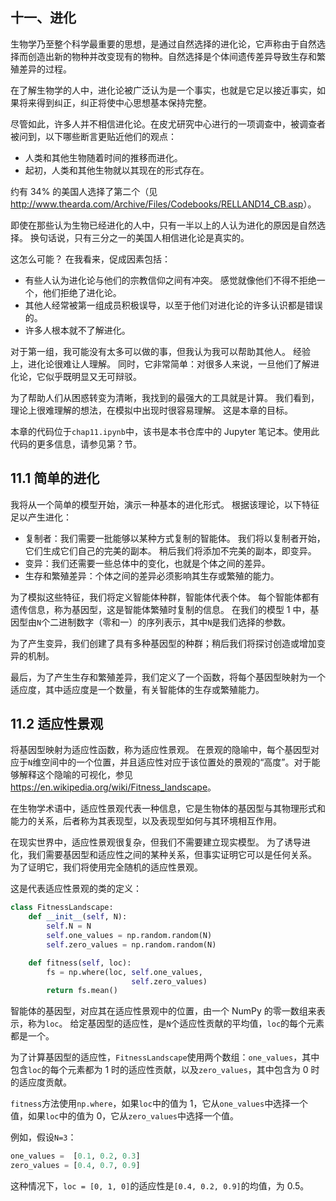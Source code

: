 ## 十一、进化

生物学乃至整个科学最重要的思想，是通过自然选择的进化论，它声称由于自然选择而创造出新的物种并改变现有的物种。自然选择是个体间遗传差异导致生存和繁殖差异的过程。

在了解生物学的人中，进化论被广泛认为是一个事实，也就是它足以接近事实，如果将来得到纠正，纠正将使中心思想基本保持完整。

尽管如此，许多人并不相信进化论。在皮尤研究中心进行的一项调查中，被调查者被问到，以下哪些断言更贴近他们的观点：

+   人类和其他生物随着时间的推移而进化。
+   起初，人类和其他生物就以其现在的形式存在。

约有 34% 的美国人选择了第二个（见 <http://www.thearda.com/Archive/Files/Codebooks/RELLAND14_CB.asp>）。

即使在那些认为生物已经进化的人中，只有一半以上的人认为进化的原因是自然选择。 换句话说，只有三分之一的美国人相信进化论是真实的。

这怎么可能？ 在我看来，促成因素包括：

+   有些人认为进化论与他们的宗教信仰之间有冲突。 感觉就像他们不得不拒绝一个，他们拒绝了进化论。
+   其他人经常被第一组成员积极误导，以至于他们对进化论的许多认识都是错误的。
+   许多人根本就不了解进化。

对于第一组，我可能没有太多可以做的事，但我认为我可以帮助其他人。 经验上，进化论很难让人理解。 同时，它非常简单：对很多人来说，一旦他们了解进化论，它似乎既明显又无可辩驳。

为了帮助人们从困惑转变为清晰，我找到的最强大的工具就是计算。 我们看到，理论上很难理解的想法，在模拟中出现时很容易理解。 这是本章的目标。

本章的代码位于`chap11.ipynb`中，该书是本书仓库中的 Jupyter 笔记本。使用此代码的更多信息，请参见第？节。

## 11.1 简单的进化

我将从一个简单的模型开始，演示一种基本的进化形式。 根据该理论，以下特征足以产生进化：

+   复制者：我们需要一批能够以某种方式复制的智能体。 我们将以复制者开始，它们生成它们自己的完美的副本。 稍后我们将添加不完美的副本，即变异。
+   变异：我们还需要一些总体中的变化，也就是个体之间的差异。
+   生存和繁殖差异：个体之间的差异必须影响其生存或繁殖的能力。

为了模拟这些特征，我们将定义智能体种群，智能体代表个体。 每个智能体都有遗传信息，称为基因型，这是智能体繁殖时复制的信息。 在我们的模型 1 中，基因型由`N`个二进制数字（零和一）的序列表示，其中`N`是我们选择的参数。

为了产生变异，我们创建了具有多种基因型的种群；稍后我们将探讨创造或增加变异的机制。

最后，为了产生生存和繁殖差异，我们定义了一个函数，将每个基因型映射为一个适应度，其中适应度是一个数量，有关智能体的生存或繁殖能力。

## 11.2 适应性景观

将基因型映射为适应性函数，称为适应性景观。 在景观的隐喻中，每个基因型对应于`N`维空间中的一个位置，并且适应性对应于该位置处的景观的“高度”。对于能够解释这个隐喻的可视化，参见 <https://en.wikipedia.org/wiki/Fitness_landscape>。

在生物学术语中，适应性景观代表一种信息，它是生物体的基因型与其物理形式和能力的关系，后者称为其表现型，以及表现型如何与其环境相互作用。

在现实世界中，适应性景观很复杂，但我们不需要建立现实模型。 为了诱导进化，我们需要基因型和适应性之间的某种关系，但事实证明它可以是任何关系。 为了证明它，我们将使用完全随机的适应性景观。

这是代表适应性景观的类的定义：

```py
class FitnessLandscape:
    def __init__(self, N):
        self.N = N
        self.one_values = np.random.random(N)
        self.zero_values = np.random.random(N)

    def fitness(self, loc):
        fs = np.where(loc, self.one_values,
                           self.zero_values)
        return fs.mean()
```

智能体的基因型，对应其在适应性景观中的位置，由一个 NumPy 的零一数组来表示，称为`loc`。 给定基因型的适应性，是`N`个适应性贡献的平均值，`loc`的每个元素都是一个。

为了计算基因型的适应性，`FitnessLandscape`使用两个数组：`one_values`，其中包含`loc`的每个元素都为 1 时的适应性贡献，以及`zero_values`，其中包含为 0 时的适应度贡献。

`fitness`方法使用`np.where`，如果`loc`中的值为 1，它从`one_values`中选择一个值，如果`loc`中的值为 0，它从`zero_values`中选择一个值。

例如，假设`N=3`：

```py
one_values =  [0.1, 0.2, 0.3]
zero_values = [0.4, 0.7, 0.9]
```

这种情况下，`loc = [0, 1, 0]`的适应性是`[0.4, 0.2, 0.9]`的均值，为 0.5。

